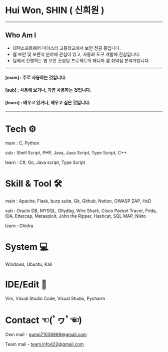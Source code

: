 # Hui Won, SHIN ( 신희원 ) 

* * *
## Who Am I
+ 대덕소프트웨어 마이스터 고등학교에서 보안 전공 중입니다.
+ 웹 보안 및 포렌식 분야에 관심이 있고, 자동화 도구 개발에 진심입니다.
+ 팀에서 진행하는 웹 보안 컨설팅 프로젝트의 매니저 겸 취약점 분석가입니다.
* * *

#### [main] : 주로 사용하는 것입니다.
#### [sub] : 사용해 보거나, 가끔 사용하는 것입니다.
#### [learn] : 배우고 있거나, 배우고 싶은 것입니다.

* * *

# Tech ⚙
main : C, Python

sub : Shell Script, PHP, Java, Java Script, Type Script, C++ 

learn : C#, Go, Java script, Type Script

# Skill & Tool 🛠
main : Apache, Flask, burp suite, Git, Github, Notion, OWASP ZAP, HxD

sub : Oracle DB, MYSQL, Ollydbg, Wire Shark, Cisco Packet Tracer, Frida, IDA, Ettercap, Metasploit, John the Ripper, Hashcat, SQL MAP, Nikto

learn : Ghidra

# System 💻
Windows, Ubuntu, Kali

# IDE/Edit 🧰
Vim, Visual Studio Code, Visual Studio, Pycharm

# Contact ☜(ﾟヮﾟ☜)
Own mail - gump71036969@gmail.com

Team mail - team.info422@gmail.com
